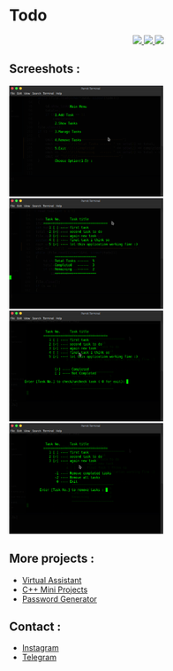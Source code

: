 
# Todo


<p align="center">
  <a href="https://github.com/vishal2376/todo/issues">
    <img src="https://img.shields.io/github/issues/vishal2376/todo"/> 
  </a> 
  <a href="https://github.com/vishal2376/todo/stargazers">
    <img src="https://img.shields.io/github/stars/vishal2376/todo"/> 
  </a>
    <a href="https://github.com/vishal2376/todo/blob/master/LICENSE">
    <img src="https://img.shields.io/github/license/vishal2376/todo"/> 
  </a>
</p>


## Screeshots :

  <img src="screenshots/main-menu.png" height="200px">
  <img src="screenshots/show.png" height="200px">
  <img src="screenshots/manage-task.png" height="200px">
  <img src="screenshots/remove-task.png" height="200px">
  
## More projects : 
   
  - [Virtual Assistant](https://github.com/vishal2376/virtual-assistant)
  - [C++ Mini Projects](https://github.com/vishal2376/cpp-mini-projects) 
  - [Password Generator](https://github.com/vishal2376/password-generator) 

## Contact :  
  - [Instagram](https://www.instagram.com/vishal_2376/)
  - [Telegram](https://t.me/vishal2376/)
